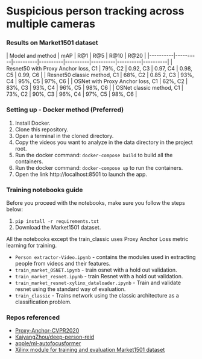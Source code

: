 # Suspicious person tracking across multiple cameras

### Results on Market1501 dataset

| Model and method | mAP | R@1 | R@5 | R@10 | R@20 |
|----------|----------|----------|----------|----------|----------|----------|----------|
| Resnet50 with Proxy Anchor loss, C1 | 79%, C2 | 0.92, C3 | 0.97, C4 | 0.98, C5 | 0.99, C6 |
| Resnet50 classic method, C1 | 68%, C2 | 0.85 2, C3 | 93%, C4 | 95%, C5 | 97%, C6 |
| OSNet with Proxy Anchor loss, C1 | 62%, C2 | 83%, C3 | 93%, C4 | 96%, C5 | 98%, C6 |
| OSNet classic method, C1 | 73%, C2 | 90%, C3 | 96%, C4 | 97%, C5 | 98%, C6 |


### Setting up - Docker method (Preferred)

1) Install Docker.
2) Clone this repository.
3) Open a terminal in the cloned directory.
4) Copy the videos you want to analyze in the data directory in the project root.
5) Run the docker command: ```docker-compose build``` to build all the containers.
6) Run the docker command: ```docker-compose up``` to run the containers.
7) Open the link http://localhost:8501 to launch the app.

### Training notebooks guide

Before you proceed with the notebooks, make sure you follow the steps below: 

1) ```pip install -r requirements.txt```
2) Download the Market1501 dataset.

All the notebooks except the train_classic uses Proxy Anchor Loss metric learning for training.

- ```Person extractor-Video.ipynb``` - contains the modules used in extracting people from videos and their features.
- ```train_market_OSNET.ipynb``` - train osnet with a hold out validation.
- ```train_market_resnet.ipynb``` - train Resnet with a hold out validation.
- ```train_market_resnet-xylinx_dataloader.ipynb``` - Train and validate resnet using the standard way of evaluation.
- ```train_classic``` - Trains network using the classic architecture as a classification problem.

### Repos referenced

- [Proxy-Anchor-CVPR2020](https://github.com/tjddus9597/Proxy-Anchor-CVPR2020)
- [KaiyangZhou/deep-person-reid](https://github.com/KaiyangZhou/deep-person-reid/)
- [apple/ml-autofocusformer](https://github.com/apple/ml-autofocusformer)
- [Xilinx module for training and evaluation Market1501 dataset](https://www.xilinx.com/bin/public/openDownload?filename=pt_personreid-res50_market1501_256_128_5.3G_1.1_Z4.0.zip)